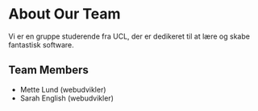 # About Our Team
Vi er en gruppe studerende fra UCL, der er dedikeret til at lære og skabe fantastisk software.

## Team Members
- Mette Lund (webudvikler)
- Sarah English (webudvikler)

